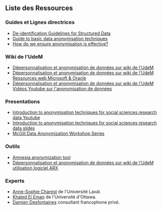 
## Liste des Ressources

### Guides et Lignes directrices
- [De-identification Guidelines for Structured Data](https://www.ipc.on.ca/en/resources-and-decisions/de-identification-guidelines-structured-data)
- [Guide to basic data anonymisation techniques](https://iapp.org/media/pdf/resource_center/Guide_to_Anonymisation.pdf) 
- [How do we ensure anonymisation is effective?](https://ico.org.uk/media/about-the-ico/documents/4018606/chapter-2-anonymisation-draft.pdf) 

### Wiki de l'UdeM
- [Dépersonnalisation et anonymisation de données sur wiki de l'UdeM](https://wiki.umontreal.ca/pages/viewpage.action?pageId=310510436) 
- [Dépersonnalisation et anonymisation de données sur wiki de l'UdeM Ressources web Microsoft & Oracle ](https://wiki.umontreal.ca/pages/viewpage.action?pageId=310510434)
- [Dépersonnalisation et anonymisation de données sur wiki de l'UdeM Vidéos Youtube sur l'anonymisation de données](https://wiki.umontreal.ca/pages/viewpage.action?pageId=310510430) 

### Presentations
- [Introduction to anonymisation techniques for social sciences research data Youtube](https://www.youtube.com/watch?v=7y3ZFKSWiX0)
- [Introduction to anonymisation techniques for social sciences research data slides](https://ukdataservice.ac.uk/app/uploads/introtoanonymisation2024-06-11.pdf)
- [McGill Data Anonymization Workshop Series](https://www.youtube.com/playlist?list=PLfMfJihLOASUMZwKQ32OQkOfTEv20spmH)

### Outils
- [Amnesia anonymization tool](https://amnesia.openaire.eu/index.html)
- [Dépersonnalisation et anonymisation de données sur wiki de l'UdeM utilisation logiciel ARX](https://wiki.umontreal.ca/display/gouvernancedesdonnees/Ressources+web+-+utilisation+logiciel+ARX)
  
### Experts 
- [Anne-Sophie Charest](https://iid.ulaval.ca/equipes/anne-sophie-charest/) de l'Université Laval. 
- [Khaled El Eman](https://www.linkedin.com/in/kelemam/) de l'Université d'Ottawa.
- [Damien Desfontaines](https://desfontain.es/serious.html) consultant francophone privé.  
